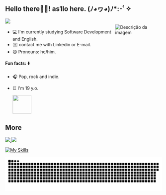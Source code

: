 ## Hello there👋🏻!  as1lo here.   (ﾉ◕ヮ◕)ﾉ*:･ﾟ✧
<img height="50cm" src="https://user-images.githubusercontent.com/99282105/159739835-eafdbd6d-d8dd-4bc9-86c7-a97f13e53ad2.png">

<div>
 <img height="150" width="150" src="https://cdn.discordapp.com/attachments/846536751103475756/956234277404676197/ezgif.com-gif-maker.gif" alt="Descrição da imagem" align="right" >
</div>
  
- 💻 I'm currently studying Software Development and English.
- ✉️ contact me with Linkedin or E-mail.
- 😄 Pronouns: he/him.



#### Fun facts: ⬇️
- 🎧 Pop, rock and indie.
- ♊ I'm 19 y.o.
 
  <img height="60" width="60" src="https://media.giphy.com/media/IizHZy80WZbkmHiaVP/giphy.gif">
  
## More
</div>
<div>
  <a href="https://br.linkedin.com/in/aislan-mota-719799234/en?trk=people-guest_people_search-card"><img src="https://img.shields.io/badge/LinkedIn-0077B5?style=for-the-badge&logo=linkedin&logoColor=white">
  <a href="aislanmota0@gmail.com"><img src="https://img.shields.io/badge/Gmail-D14836?style=for-the-badge&logo=gmail&logoColor=white">
   
  ![My Skills](https://skillicons.dev/icons?i=c)
</div>
   
![Snake animation](https://github.com/as1lo/as1lo/blob/output/github-contribution-grid-snake.svg)
